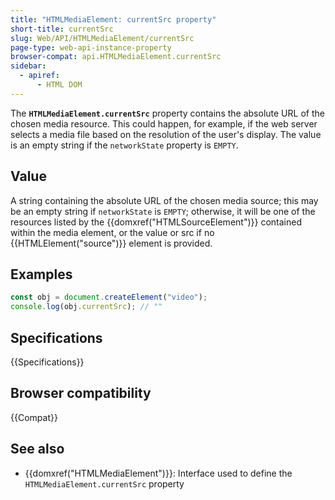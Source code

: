 ```yaml
---
title: "HTMLMediaElement: currentSrc property"
short-title: currentSrc
slug: Web/API/HTMLMediaElement/currentSrc
page-type: web-api-instance-property
browser-compat: api.HTMLMediaElement.currentSrc
sidebar:
  - apiref:
      - HTML DOM
---
```


The **`HTMLMediaElement.currentSrc`** property contains the
absolute URL of the chosen media resource. This could happen, for example, if the web
server selects a media file based on the resolution of the user's display. The value
is an empty string if the `networkState` property is `EMPTY`.

## Value

A string containing the absolute URL of the chosen media
source; this may be an empty string if `networkState` is `EMPTY`;
otherwise, it will be one of the resources listed by the
{{domxref("HTMLSourceElement")}} contained within the media element, or the value or src
if no {{HTMLElement("source")}} element is provided.

## Examples

```js
const obj = document.createElement("video");
console.log(obj.currentSrc); // ""
```

## Specifications

{{Specifications}}

## Browser compatibility

{{Compat}}

## See also

- {{domxref("HTMLMediaElement")}}: Interface used to define the `HTMLMediaElement.currentSrc` property
